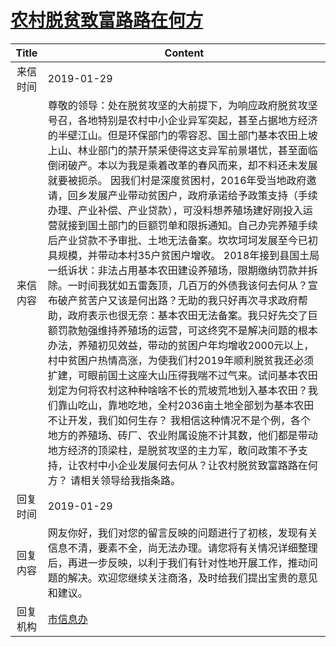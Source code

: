 # <a href="http://www.shangluo.gov.cn/zmhd/ldxxxx.jsp?urltype=leadermail.LeaderMailContentUrl&wbtreeid=1112&leadermailid=5130">农村脱贫致富路路在何方</a>
|Title|Content|
|:---:|---|
|来信时间|2019-01-29|
|来信内容|尊敬的领导：处在脱贫攻坚的大前提下，为响应政府脱贫攻坚号召，各地特别是农村中小企业异军突起，甚至占据地方经济的半壁江山。但是环保部门的零容忍、国土部门基本农田上坡上山、林业部门的禁开禁采使得这支异军前景堪忧，甚至面临倒闭破产。本以为我是乘着改革的春风而来，却不料还未发展就要被扼杀。 因我们村是深度贫困村，2016年受当地政府邀请，回乡发展产业带动贫困户，政府承诺给予政策支持（手续办理、产业补偿、产业贷款），可没料想养殖场建好刚投入运营就接到国土部门的巨额罚单和限拆通知。自己办完养殖手续后产业贷款不予审批、土地无法备案。坎坎坷坷发展至今已初具规模，并带动本村35户贫困户增收。 2018年接到县国土局一纸诉状：非法占用基本农田建设养殖场，限期缴纳罚款并拆除。一时间我犹如五雷轰顶，几百万的外债我该何去何从？宣布破产贫苦户又该是何出路？无助的我只好再次寻求政府帮助，政府表示也很无奈：基本农田无法备案。我只好先交了巨额罚款勉强维持养殖场的运营，可这终究不是解决问题的根本办法，养殖初见效益，带动的贫困户年均增收2000元以上，村中贫困户热情高涨，为使我们村2019年顺利脱贫我还必须扩建，可眼前国土这座大山压得我喘不过气来。试问基本农田划定为何将农村这种种啥啥不长的荒坡荒地划入基本农田？我们靠山吃山，靠地吃地，全村2036亩土地全部划为基本农田不让开发，我们如何生存？ 我相信这种情况不是个例，各个地方的养殖场、砖厂、农业附属设施不计其数，他们都是带动地方经济的顶梁柱，是脱贫攻坚的主力军，敢问政策不予支持，让农村中小企业发展何去何从？让农村脱贫致富路路在何方？ 请相关领导给我指条路。|
|回复时间|2019-01-29|
|回复内容|网友你好，我们对您的留言反映的问题进行了初核，发现有关信息不清，要素不全，尚无法办理。请您将有关情况详细整理后，再进一步反映，以利于我们有针对性地开展工作，推动问题的解决。欢迎您继续关注商洛，及时给我们提出宝贵的意见和建议。|
|回复机构|<a href="../../categories/agencies/市信息办.md">市信息办</a>|
